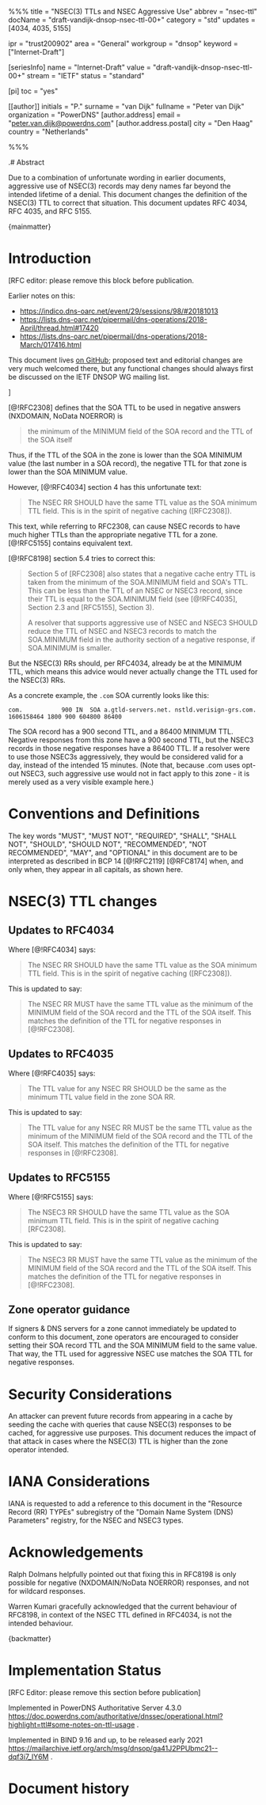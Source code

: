 %%%
title = "NSEC(3) TTLs and NSEC Aggressive Use"
abbrev = "nsec-ttl"
docName = "draft-vandijk-dnsop-nsec-ttl-00+"
category = "std"
updates = [4034, 4035, 5155]

ipr = "trust200902"
area = "General"
workgroup = "dnsop"
keyword = ["Internet-Draft"]

[seriesInfo]
name = "Internet-Draft"
value = "draft-vandijk-dnsop-nsec-ttl-00+"
stream = "IETF"
status = "standard"

[pi]
toc = "yes"

[[author]]
initials = "P."
surname = "van Dijk"
fullname = "Peter van Dijk"
organization = "PowerDNS"
[author.address]
 email = "peter.van.dijk@powerdns.com"
[author.address.postal]
 city = "Den Haag"
 country = "Netherlands"


%%%

.# Abstract

Due to a combination of unfortunate wording in earlier documents, aggressive use of NSEC(3) records may deny names far beyond the intended lifetime of a denial.
This document changes the definition of the NSEC(3) TTL to correct that situation.
This document updates RFC 4034, RFC 4035, and RFC 5155.

{mainmatter}

# Introduction

[RFC editor: please remove this block before publication.

Earlier notes on this: 

* https://indico.dns-oarc.net/event/29/sessions/98/#20181013 
* https://lists.dns-oarc.net/pipermail/dns-operations/2018-April/thread.html#17420
* https://lists.dns-oarc.net/pipermail/dns-operations/2018-March/017416.html

This document lives [on GitHub](https://github.com/PowerDNS/draft-dnsop-nsec-ttl); proposed text and editorial changes are very much welcomed there, but any functional changes should always first be discussed on the IETF DNSOP WG mailing list.

]

[@!RFC2308] defines that the SOA TTL to be used in negative answers (NXDOMAIN, NoData NOERROR) is 

> the minimum of the MINIMUM field of the SOA record and the TTL of the SOA itself

Thus, if the TTL of the SOA in the zone is lower than the SOA MINIMUM value (the last number in a SOA record), the negative TTL for that zone is lower than the SOA MINIMUM value.

However, [@!RFC4034] section 4 has this unfortunate text:

> The NSEC RR SHOULD have the same TTL value as the SOA minimum TTL field. This is in the spirit of negative caching ([RFC2308]).

This text, while referring to RFC2308, can cause NSEC records to have much higher TTLs than the appropriate negative TTL for a zone.
[@!RFC5155] contains equivalent text.

[@!RFC8198] section 5.4 tries to correct this:

> Section 5 of [RFC2308] also states that a negative cache entry TTL is taken from the minimum of the SOA.MINIMUM field and SOA's TTL.  This can be less than the TTL of an NSEC or NSEC3 record, since their TTL is equal to the SOA.MINIMUM field (see [@!RFC4035], Section 2.3 and [RFC5155], Section 3).
>
> A resolver that supports aggressive use of NSEC and NSEC3 SHOULD reduce the TTL of NSEC and NSEC3 records to match the SOA.MINIMUM field in the authority section of a negative response, if SOA.MINIMUM is smaller.

But the NSEC(3) RRs should, per RFC4034, already be at the MINIMUM TTL, which means this advice would never actually change the TTL used for the NSEC(3) RRs.

As a concrete example, the `.com` SOA currently looks like this:

`com.			900	IN	SOA	a.gtld-servers.net. nstld.verisign-grs.com. 1606158464 1800 900 604800 86400`

The SOA record has a 900 second TTL, and a 86400 MINIMUM TTL.
Negative responses from this zone have a 900 second TTL, but the NSEC3 records in those negative responses have a 86400 TTL.
If a resolver were to use those NSEC3s aggressively, they would be considered valid for a day, instead of the intended 15 minutes.
(Note that, because .com uses opt-out NSEC3, such aggressive use would not in fact apply to this zone - it is merely used as a very visible example here.)

# Conventions and Definitions

The key words "MUST", "MUST NOT", "REQUIRED", "SHALL", "SHALL NOT", "SHOULD", "SHOULD NOT", "RECOMMENDED", "NOT RECOMMENDED", "MAY", and "OPTIONAL" in this document are to be interpreted as described in BCP 14 [@!RFC2119] [@RFC8174] when, and only when, they appear in all capitals, as shown here.

# NSEC(3) TTL changes

## Updates to RFC4034

Where [@!RFC4034] says:

> The NSEC RR SHOULD have the same TTL value as the SOA minimum TTL field.  This is in the spirit of negative caching ([RFC2308]).

This is updated to say:

> The NSEC RR MUST have the same TTL value as the minimum of the MINIMUM field of the SOA record and the TTL of the SOA itself.  This matches the definition of the TTL for negative responses in [@!RFC2308].

## Updates to RFC4035

Where [@!RFC4035] says:

> The TTL value for any NSEC RR SHOULD be the same as the minimum TTL value field in the zone SOA RR.

This is updated to say:

> The TTL value for any NSEC RR MUST be the same TTL value as the minimum of the MINIMUM field of the SOA record and the TTL of the SOA itself.  This matches the definition of the TTL for negative responses in [@!RFC2308].

## Updates to RFC5155

Where [@!RFC5155] says:

> The NSEC3 RR SHOULD have the same TTL value as the SOA minimum TTL field.  This is in the spirit of negative caching [RFC2308].

This is updated to say:

> The NSEC3 RR MUST have the same TTL value as the minimum of the MINIMUM field of the SOA record and the TTL of the SOA itself.  This matches the definition of the TTL for negative responses in [@!RFC2308].

## Zone operator guidance

If signers & DNS servers for a zone cannot immediately be updated to conform to this document, zone operators are encouraged to consider setting their SOA record TTL and the SOA MINIMUM field to the same value.
That way, the TTL used for aggressive NSEC use matches the SOA TTL for negative responses.

# Security Considerations

An attacker can prevent future records from appearing in a cache by seeding the cache with queries that cause NSEC(3) responses to be cached, for aggressive use purposes.
This document reduces the impact of that attack in cases where the NSEC(3) TTL is higher than the zone operator intended.

# IANA Considerations

IANA is requested to add a reference to this document in the "Resource Record
(RR) TYPEs" subregistry of the "Domain Name System (DNS) Parameters" registry, for the NSEC and NSEC3 types.


# Acknowledgements

Ralph Dolmans helpfully pointed out that fixing this in RFC8198 is only possible for negative (NXDOMAIN/NoData NOERROR) responses, and not for wildcard responses.

Warren Kumari gracefully acknowledged that the current behaviour of RFC8198, in context of the NSEC TTL defined in RFC4034, is not the intended behaviour.

{backmatter}

# Implementation Status

[RFC Editor: please remove this section before publication]

Implemented in PowerDNS Authoritative Server 4.3.0 https://doc.powerdns.com/authoritative/dnssec/operational.html?highlight=ttl#some-notes-on-ttl-usage .

Implemented in BIND 9.16 and up, to be released early 2021 https://mailarchive.ietf.org/arch/msg/dnsop/ga41J2PPUbmc21--dqf3i7_IY6M .

# Document history

